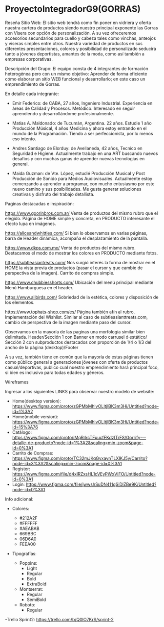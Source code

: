 # ProyectoIntegradorG9(GORRAS)

Reseña Sitio Web:
El sitio web tendrá como fin poner en vidriera y oferta nuestra cartera de productos siendo nuestro principal exponente las Gorras con Visera con opción de personalización. A su vez ofreceremos accesorios secundarios para cuello y cabeza tales como vinchas, anteojos y viseras simples entre otros. 
Nuestra variedad de productos en sus diferentes presentaciones, colores y posibilidad de personalizado seducirá tanto a jóvenes deportistas, amantes de la moda, como así también a empresas corporativas. 


Descripción del Grupo:
El equipo consta de 4 integrantes de formación heterogénea pero con un mismo objetivo: Aprender de forma eficiente cómo elaborar un sitio WEB funcional y desarrollarlo; en este caso un emprendimiento de Gorras.

En detalle cada integrante:
- Emir Federico: de CABA, 27 años, Ingeniero Industrial. Experiencia en áreas de Calidad y Procesos. Metódico. Interesado en seguir aprendiendo y desarrollándome profesionalmente. 

- Matías A. Maldonado: de Tucumán, Argentina. 22 años. Estudie 1 año Producción Músical, 4 años Medicina y ahora estoy entrando en el mundo de la Programación. Tiendo a ser perfeccionista, por lo menos eso intento.
 
- Andres Santiago de Elorduy: de Avellaneda, 42 años, Tecnico en Seguridad e Higiene. Actualmente trabajo en una ART buscando nuevos desafios y con muchas ganas de aprender nuevas tecnologias en general.

- Maida Guzman: de Vte. López, estudié Producción Musical y Post Producción de Sonido para Medios Audiovisuales. Actualmente estoy comenzando a aprender a programar, con mucho entusiasmo por este nuevo camino y sus posibilidades. Me gusta generar soluciones creativas y disfruto del trabajo detallista.



Paginas destacadas e inspiración: 

https://www.goorinbros.com.ar/    Venta de productos del mismo rubro que el elegido. Página de HOME simple y concreta, en PRODUCTO interesante el efecto lupa en imágenes.

https://aliceandwhittles.com/     Si bien lo observamos en varias páginas, barra de Header dinámica, acompaña el desplazamiento de la pantalla.

https://www.dkps.com.mx/          Venta de productos del mismo rubro. Destacamos el modo de mostrar los colores en PRODUCTO mediante fotos.

https://subtleasiantreats.com/    Nos surgió interés la forma de mostrar en el HOME la vista previa de productos (pasar el cursor y que cambie de perspectiva de la imagen). Carrito de compras simple.

https://www.chubbiesshorts.com/   Ubicación del menú principal mediante Menú Hamburguesa en el header.

https://www.allbirds.com/         Sobriedad de la estética, colores y disposición de los elementos.

https://www.tophats-shop.com/es/   Página también afín al rubro. Implementación del Wishlist. Similar al caso de subtleasianttreats.com, cambio de perspectiva de la imagen mediante paso del cursor.

Observamos en la mayoría de las paginas una morfología similar bien delimitada.
Header/Sección 1 con Banner en modo carrusel ó estático/ Sección 2 con subproductos destacados con proporción de 1/4 o 1/3 del ancho de la página (desktop)/Footer

A su vez, también tiene en común que la mayoría de estas páginas tienen como público general a generaciones jóvenes con oferta de productos casual/deportivas, publico cual nuestro emprendimiento hará principal foco, si bien es inclusivo para todas edades y géneros.





Wireframes

Ingresar a los siguientes LINKS para observar nuestro modelo de website:

- Home(desktop version): https://www.figma.com/proto/zGPMbMhlvOLItjlBK3m3Hi/Untitled?node-id=1%3A2 
- Home(mobile version): https://www.figma.com/proto/zGPMbMhlvOLItjlBK3m3Hi/Untitled?node-id=15%3A76 
- Catálogo: https://www.figma.com/proto/iMqRrkcTFuucfFKdzITrFS/Gorrify---detalle-de-producto?node-id=1%3A2&scaling=min-zoom&page-id=0%3A1
- Carrito de Compras: https://www.figma.com/proto/TC32mJKqGvxavnTLXIKJ5y/Carrito?node-id=3%3A2&scaling=min-zoom&page-id=0%3A1
- Register: https://www.figma.com/file/d4xIRZxsHL1cVEyPWxVIFO/Untitled?node-id=0%3A1
- Login: https://www.figma.com/file/jwwshSuDN411gSiDlZBe9K/Untitled?node-id=0%3A1


Info adicional:
- Colores: 
    - #212A2F
    - #FFFFFF
    - #AEABAB
    - 669BBC
    - 06D6A0
    - FEEA00

- Tipografías:
    - Poppins:
        - Light
        - Regular
        - Bold
        - ExtraBold
    - Montserrat:
        - Regular
        - SemiBold
    - Roboto:
        - Regular



-Trello Sprint2: https://trello.com/b/Q0lO7KrS/sprint-2
